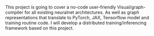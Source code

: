 This project is going to cover a no-code user-friendly Visual/graph-compiler for all existing neuralnet architectures.
As well as graph representations that translate to PyTorch, JAX, Tensorflow model and training routine code. 
I will develop a distributed training/inferencing framework based on this project. 

